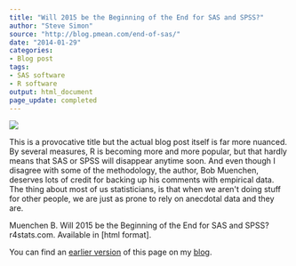 ```yaml
---
title: "Will 2015 be the Beginning of the End for SAS and SPSS?"
author: "Steve Simon"
source: "http://blog.pmean.com/end-of-sas/"
date: "2014-01-29"
categories:
- Blog post
tags:
- SAS software
- R software
output: html_document
page_update: completed
---
```


![](http://www.pmean.com/new-images/14/end-of-sas01.png)

<!---More--->

This is a provocative title but the actual blog post itself is far more nuanced. By several measures, R is becoming more and more popular, but that hardly means that SAS or SPSS will disappear anytime soon. And even though I disagree with some of the methodology, the author, Bob Muenchen, deserves lots of credit for backing up his comments with empirical data. The thing about most of us statisticians, is that when we aren't doing stuff for other people, we are just as prone to rely on anecdotal data and they are.

Muenchen B. Will 2015 be the Beginning of the End for SAS and SPSS? r4stats.com. Available in [html format].

[mue1]: http://r4stats.com/2012/05/09/beginning-of-the-end/

You can find an [earlier version][sim1] of this page on my [blog][sim2].

[sim1]: http://blog.pmean.com/end-of-sas/
[sim2]: http://blog.pmean.com